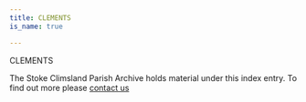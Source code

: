 ```yaml
---
title: CLEMENTS
is_name: true

---
```


CLEMENTS


The Stoke Climsland Parish Archive holds material under this index entry. To find out more please [contact us](/contact/)
